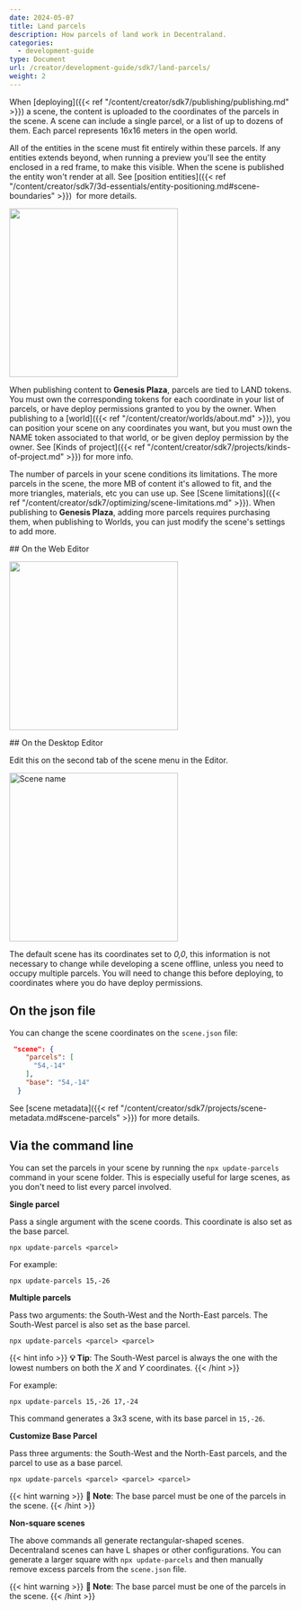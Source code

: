 ```yaml
---
date: 2024-05-07
title: Land parcels
description: How parcels of land work in Decentraland.
categories:
  - development-guide
type: Document
url: /creator/development-guide/sdk7/land-parcels/
weight: 2
---
```


When [deploying]({{< ref "/content/creator/sdk7/publishing/publishing.md" >}}) a scene, the content is uploaded to the coordinates of the parcels in the scene. A scene can include a single parcel, or a list of up to dozens of them. Each parcel represents 16x16 meters in the open world.

All of the entities in the scene must fit entirely within these parcels. If any entities extends beyond, when running a preview you'll see the entity enclosed in a red frame, to make this visible. When the scene is published the entity won't render at all. See [position entities]({{< ref "/content/creator/sdk7/3d-essentials/entity-positioning.md#scene-boundaries" >}})
 for more details.

<img src="/images/3d-model-animations/3d-essentials/09-bounding-box.png" width="300"/>

When publishing content to **Genesis Plaza**, parcels are tied to LAND tokens. You must own the corresponding tokens for each coordinate in your list of parcels, or have deploy permissions granted to you by the owner. When publishing to a [world]({{< ref "/content/creator/worlds/about.md" >}}), you can position your scene on any coordinates you want, but you must own the NAME token associated to that world, or be given deploy permission by the owner. See [Kinds of project]({{< ref "/content/creator/sdk7/projects/kinds-of-project.md" >}}) for more info.

The number of parcels in your scene conditions its limitations. The more parcels in the scene, the more MB of content it's allowed to fit, and the more triangles, materials, etc you can use up. See [Scene limitations]({{< ref "/content/creator/sdk7/optimizing/scene-limitations.md" >}}). When publishing to **Genesis Plaza**, adding more parcels requires purchasing them, when publishing to Worlds, you can just modify the scene's settings to add more.

## On the Web Editor

<img src="/images/editor/scene-size-web.png" width="300"/>

## On the Desktop Editor

Edit this on the second tab of the scene menu in the Editor.

<img src="/images/editor/scene-parcels.png" alt="Scene name" width="300"/>

The default scene has its coordinates set to _0,0_, this information is not necessary to change while developing a scene offline, unless you need to occupy multiple parcels. You will need to change this before deploying, to coordinates where you do have deploy permissions.

## On the json file

You can change the scene coordinates on the `scene.json` file:

```json
 "scene": {
    "parcels": [
      "54,-14"
    ],
    "base": "54,-14"
  }
```

See [scene metadata]({{< ref "/content/creator/sdk7/projects/scene-metadata.md#scene-parcels" >}}) for more details.

## Via the command line

You can set the parcels in your scene by running the `npx update-parcels` command in your scene folder. This is especially useful for large scenes, as you don't need to list every parcel involved.

**Single parcel**

Pass a single argument with the scene coords. This coordinate is also set as the base parcel.

`npx update-parcels <parcel>`

For example:

`npx update-parcels 15,-26`

**Multiple parcels**

Pass two arguments: the South-West and the North-East parcels. The South-West parcel is also set as the base parcel.

`npx update-parcels <parcel> <parcel>`

{{< hint info >}}
**💡 Tip**: The South-West parcel is always the one with the lowest numbers on both the _X_ and _Y_ coordinates.
{{< /hint >}}

For example:

`npx update-parcels 15,-26 17,-24`

This command generates a 3x3 scene, with its base parcel in `15,-26`.

**Customize Base Parcel**

Pass three arguments: the South-West and the North-East parcels, and the parcel to use as a base parcel.

`npx update-parcels <parcel> <parcel> <parcel>`

{{< hint warning >}}
**📔 Note**: The base parcel must be one of the parcels in the scene.
{{< /hint >}}

**Non-square scenes**

The above commands all generate rectangular-shaped scenes. Decentraland scenes can have L shapes or other configurations. You can generate a larger square with `npx update-parcels` and then manually remove excess parcels from the `scene.json` file.

{{< hint warning >}}
**📔 Note**: The base parcel must be one of the parcels in the scene.
{{< /hint >}}
